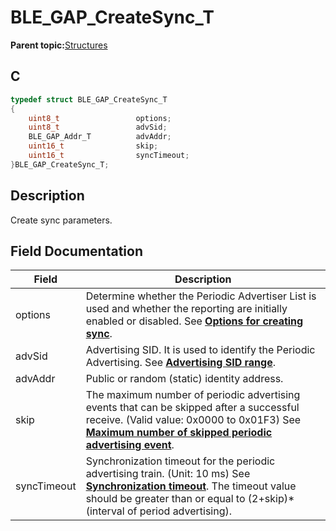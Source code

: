 # BLE\_GAP\_CreateSync\_T

**Parent topic:**[Structures](GUID-230368B0-FB2A-4967-A471-691387B35A9E.md)

## C

```c
typedef struct BLE_GAP_CreateSync_T
{
    uint8_t                 options;
    uint8_t                 advSid;
    BLE_GAP_Addr_T          advAddr;
    uint16_t                skip;
    uint16_t                syncTimeout;
}BLE_GAP_CreateSync_T;
```

## Description

Create sync parameters.

## Field Documentation

|Field|Description|
|-----|-----------|
|options|Determine whether the Periodic Advertiser List is used and whether the reporting are initially enabled or disabled. See **[Options for creating sync](GUID-7843B845-058A-4759-BC10-8DEF7B5190E7.md)**.|
|advSid|Advertising SID. It is used to identify the Periodic Advertising. See **[Advertising SID range](GUID-75159796-FD3E-4289-9B54-EFC225A21F07.md)**.|
|advAddr|Public or random \(static\) identity address.|
|skip|The maximum number of periodic advertising events that can be skipped after a successful receive. \(Valid value: 0x0000 to 0x01F3\) See **[Maximum number of skipped periodic advertising event](GUID-549FBB04-5D87-4DBC-A89A-D42484219FD9.md)**.|
|syncTimeout|Synchronization timeout for the periodic advertising train. \(Unit: 10 ms\) See **[Synchronization timeout](GUID-926EB20E-CF11-41A7-AE40-02EF0533EA4F.md)**. The timeout value should be greater than or equal to \(2+skip\)\*\(interval of period advertising\).|

